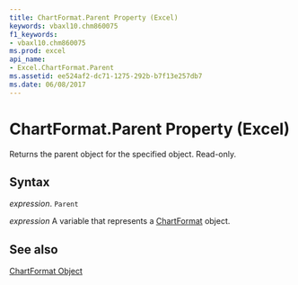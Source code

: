 ```yaml
---
title: ChartFormat.Parent Property (Excel)
keywords: vbaxl10.chm860075
f1_keywords:
- vbaxl10.chm860075
ms.prod: excel
api_name:
- Excel.ChartFormat.Parent
ms.assetid: ee524af2-dc71-1275-292b-b7f13e257db7
ms.date: 06/08/2017
---
```



# ChartFormat.Parent Property (Excel)

Returns the parent object for the specified object. Read-only.


## Syntax

 _expression_. `Parent`

 _expression_ A variable that represents a [ChartFormat](./Excel.ChartFormat.md) object.


## See also


[ChartFormat Object](Excel.ChartFormat.md)

